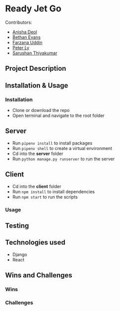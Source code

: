 # Ready Jet Go

Contributors:
* [Anisha Deol](https://github.com/anishakdeol)
* [Bethan Evans](https://github.com/beth98an)
* [Farzana Uddin](https://github.com/FarzanaRU00)
* [Peter Ly](https://github.com/peterlydev)
* [Sarushan Thiyakumar](https://github.com/SarushanThiy)

## Project Description


## Installation & Usage

### Installation 
- Clone or download the repo
- Open terminal and navigate to the root folder

## Server
- Run `pipenv install` to install packages
- Run `pipenv shell` to create a virtual environment
- Cd into the **server** folder
- Run `python manage.py runserver` to run the server

## Client
- Cd into the **client** folder
- Run `npm install` to install dependencies
- Run `npm start` to run the scripts

### Usage

## Testing


## Technologies used
- Django
- React


## Wins and Challenges

### Wins

### Challenges
